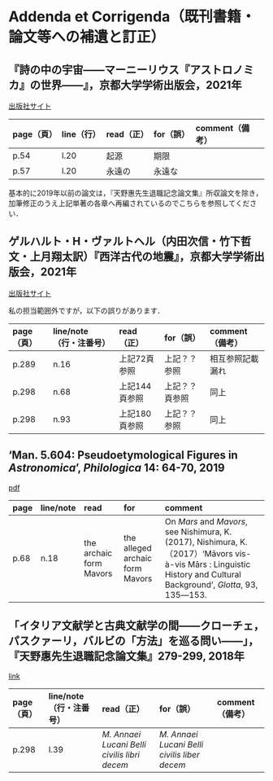 # Addenda et Corrigenda（既刊書籍・論文等への補遺と訂正）

## 『詩の中の宇宙――マーニーリウス『アストロノミカ』の世界――』，京都大学学術出版会，2021年
[出版社サイト](https://www.kyoto-up.or.jp/books/9784814003150.html)

| page（頁） | line（行） | read（正） | for（誤） | comment（備考） |
| :--- | :--- | :--- | :--- | :--- |
| p.54 | l.20 | 起源 | 期限 |  |
| p.57 | l.20 | 永遠の | 永遠な |  |

基本的に2019年以前の論文は，『天野惠先生退職記念論文集』所収論文を除き，加筆修正のうえ上記単著の各章へ再編されているのでこちらを参照してください．

## ゲルハルト・H・ヴァルトヘル（内田次信・竹下哲文・上月翔太訳）『西洋古代の地震』，京都大学学術出版会，2021年

[出版社サイト](https://www.kyoto-up.or.jp/book.php?id=5161)

私の担当範囲外ですが，以下の誤りがあります．

| page（頁） | line/note（行・注番号） | read（正） | for（誤） | comment（備考） |
| :--- | :--- | :--- | :--- | :--- |
| p.289 | n.16 | 上記72頁参照 | 上記？？参照 | 相互参照記載漏れ |
| p.298 | n.68 | 上記144頁参照 | 上記？？頁参照 | 同上 |
| p.298 | n.93 | 上記180頁参照 | 上記？？参照 | 同上 |

## ‘Man. 5.604: Pseudoetymological Figures in *Astronomica*’, *Philologica* 14: 64-70, 2019

[pdf](https://researchmap.jp/t_takeshita/published_papers/21928404/attachment_file.pdf)

| page | line/note | read | for | comment |
| :--- | :--- | :--- | :--- | :--- |
| p.68 | n.18 | the archaic form Mavors | the alleged archaic form Mavors | On *Mars* and *Mavors*, see Nishimura, K. (2017), Nishimura, K.（2017）‘Māvors vis-à-vis Mārs : Linguistic History and Cultural Background’, *Glotta*, 93, 135―153. |

## 「イタリア文献学と古典文献学の間――クローチェ，パスクァーリ，バルビの「方法」を巡る問い――」，『天野惠先生退職記念論文集』279-299, 2018年

[link](http://hdl.handle.net/2433/233698)

| page（頁） | line/note（行・注番号） | read（正） | for（誤） | comment（備考） |
| :--- | :--- | :--- | :--- | :--- |
| p.298 | l.39 | *M. Annaei Lucani Belli civilis libri decem* | *M. Annaei Lucani Belli civilis liber decem* |  |
